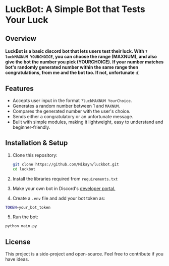 # LuckBot: A Simple Bot that Tests Your Luck

## Overview
#### LuckBot is a basic discord bot that lets users test their luck. With `?luckMAXNUM YOURCHOICE`, you can choose the range (MAXNUM), and also give the bot the number you pick (YOURCHOICE). If your number matches bot's randomly generated number within the same range then congratulations, from me and the bot too. If not, unfortunate :(

## Features
- Accepts user input in the format `?luckMAXNUM YourChoice`.
- Generates a random number between 1 and `MAXNUM`.
- Compares the generated number with the user's choice.
- Sends either a congratulatory or an unfortunate message.
- Built with simple modules, making it lightweight, easy to understand and beginner-friendly.

## Installation & Setup
1. Clone this repository:
   ```sh
   git clone https://github.com/Mikayn/luckbot.git
   cd luckbot
   ```
2. Install the libraries required from `requirements.txt`

3. Make your own bot in Discord's [developer portal.](https://discord.com/developers/applications)
4. Create a `.env` file and add your bot token as:
```sh
TOKEN=your_bot_token
```
5. Run the bot:
```sh
python main.py
```
## License
This project is a side-project and open-source. Feel free to contribute if you have ideas.
